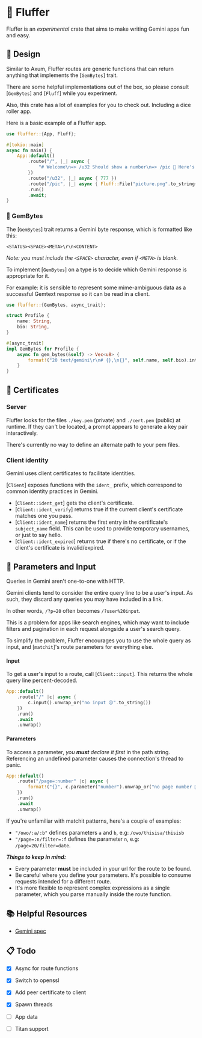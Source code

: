 # 🦊 Fluffer
Fluffer is an *experimental* crate that aims to make writing
Gemini apps fun and easy.

## 🗼 Design
Similar to Axum, Fluffer routes are generic functions that
can return anything that implements the [`GemBytes`] trait.

There are some helpful implementations out of the box, so
please consult [`GemBytes`] and [`Fluff`] while you
experiment.

Also, this crate has a lot of examples for you to check out.
Including a dice roller app.

Here is a basic example of a Fluffer app.

``` rust
use fluffer::{App, Fluff};

#[tokio::main]
async fn main() {
    App::default()
        .route("/", |_| async {
            "# Welcome\n=> /u32 Should show a number\n=> /pic 🦊 Here's a cool picture!"
        })
        .route("/u32", |_| async { 777 })
        .route("/pic", |_| async { Fluff::File("picture.png".to_string()) })
        .run()
        .await;
}
```

### 💎 GemBytes
The [`GemBytes`] trait returns a Gemini byte response, which
is formatted like this:

``` text
<STATUS><SPACE><META>\r\n<CONTENT>
```

*Note: you must include the `<SPACE>` character, even if
`<META>` is blank.*

To implement [`GemBytes`] on a type is to decide which
Gemini response is appropriate for it.

For example: it is sensible to represent some mime-ambiguous
data as a successful Gemtext response so it can be read in a
client.

``` rust
use fluffer::{GemBytes, async_trait};

struct Profile {
    name: String,
    bio: String,
}

#[async_trait]
impl GemBytes for Profile {
    async fn gem_bytes(&self) -> Vec<u8> {
        format!("20 text/gemini\r\n# {},\n{}", self.name, self.bio).into_bytes()
    }
}
```

## 📜 Certificates

### Server
Fluffer looks for the files `./key.pem` (private) and
`./cert.pem` (public) at runtime. If they can't be located,
a prompt appears to generate a key pair interactively.

There's currently no way to define an alternate path to your
pem files.

### Client identity
Gemini uses client certificates to facilitate identities.

[`Client`] exposes functions with the `ident_` prefix,
which correspond to common identity practices in Gemini.

* [`Client::ident_get`] gets the client's certificate.
* [`Client::ident_verify`] returns true if the current
  client's certificate matches one you pass.
* [`Client::ident_name`] returns the first entry in the
  certificate's `subject_name` field. This can be used to
  provide temporary usernames, or just to say hello.
* [`Client::ident_expired`] returns true if there's no
  certificate, or if the client's certificate is
  invalid/expired.

## 🥴 Parameters and Input
Queries in Gemini aren't one-to-one with HTTP.

Gemini clients tend to consider the entire query line to be
a user's input. As such, they discard any queries you may
have included in a link.

In other words, `/?p=20` often becomes `/?user%20input`.

This is a problem for apps like search engines, which may
want to include filters and pagination in each request
alongside a user's search query.

To simplify the problem, Fluffer encourages you to use the
whole query as input, and [`matchit`]'s route parameters for
everything else.

#### Input
To get a user's input to a route, call [`Client::input`].
This returns the whole query line percent-decoded.

``` rust
App::default()
    .route("/" |c| async {
        c.input().unwrap_or("no input 😥".to_string())
    })
    .run()
    .await
    .unwrap()
```

#### Parameters
To access a parameter, *you **must** declare it first* in
the path string. Referencing an undefined parameter causes
the connection's thread to panic.

``` rust
App::default()
    .route("/page=:number" |c| async {
        format!("{}", c.parameter("number").unwrap_or("no page number 💢"))
    })
    .run()
    .await
    .unwrap()
```

If you're unfamiliar with matchit patterns, here's a couple
of examples:

- `"/owo/:a/:b"` defines parameters `a` and `b`, e.g: `/owo/thisisa/thisisb`
- `"/page=:n/filter=:f` defines the parameter `n`, e.g: `/page=20/filter=date`.

***Things to keep in mind:***

- Every parameter **must** be included in your url for the
  route to be found.
- Be careful where you define your parameters. It's possible
  to consume requests intended for a different route.
- It's more flexible to represent complex expressions as a
  single parameter, which you parse manually inside the
  route function.

## 📚 Helpful Resources
* [Gemini spec](https://gemini.circumlunar.space/docs/specification.gmi)

## 📋 Todo
* [X] Async for route functions
* [X] Switch to openssl
* [X] Add peer certificate to client
* [X] Spawn threads
* [ ] App data
* [ ] Titan support

